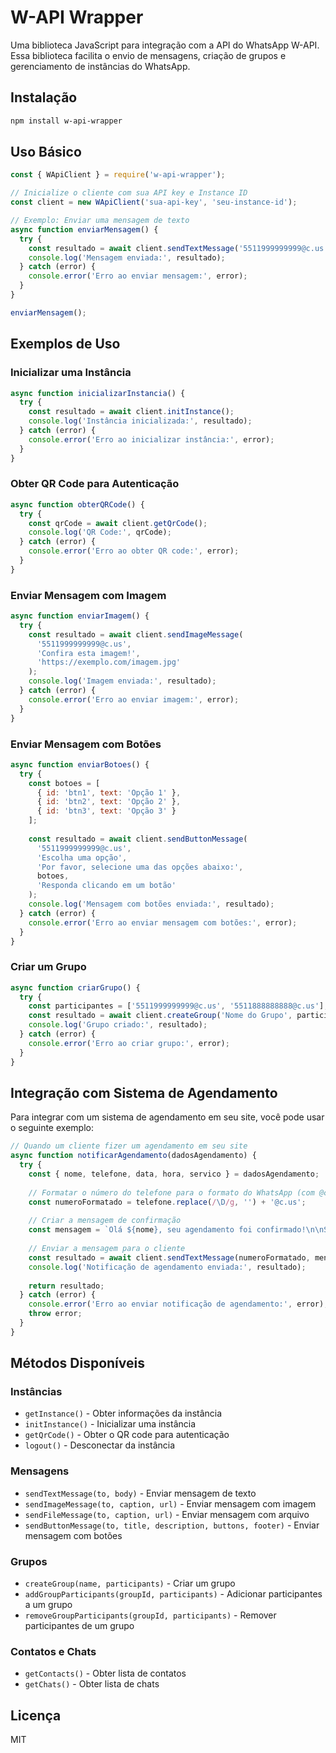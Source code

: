 # W-API Wrapper

Uma biblioteca JavaScript para integração com a API do WhatsApp W-API. Essa biblioteca facilita o envio de mensagens, criação de grupos e gerenciamento de instâncias do WhatsApp.

## Instalação

```bash
npm install w-api-wrapper
```

## Uso Básico

```javascript
const { WApiClient } = require('w-api-wrapper');

// Inicialize o cliente com sua API key e Instance ID
const client = new WApiClient('sua-api-key', 'seu-instance-id');

// Exemplo: Enviar uma mensagem de texto
async function enviarMensagem() {
  try {
    const resultado = await client.sendTextMessage('5511999999999@c.us', 'Olá, esta é uma mensagem de teste!');
    console.log('Mensagem enviada:', resultado);
  } catch (error) {
    console.error('Erro ao enviar mensagem:', error);
  }
}

enviarMensagem();
```

## Exemplos de Uso

### Inicializar uma Instância

```javascript
async function inicializarInstancia() {
  try {
    const resultado = await client.initInstance();
    console.log('Instância inicializada:', resultado);
  } catch (error) {
    console.error('Erro ao inicializar instância:', error);
  }
}
```

### Obter QR Code para Autenticação

```javascript
async function obterQRCode() {
  try {
    const qrCode = await client.getQrCode();
    console.log('QR Code:', qrCode);
  } catch (error) {
    console.error('Erro ao obter QR code:', error);
  }
}
```

### Enviar Mensagem com Imagem

```javascript
async function enviarImagem() {
  try {
    const resultado = await client.sendImageMessage(
      '5511999999999@c.us',
      'Confira esta imagem!',
      'https://exemplo.com/imagem.jpg'
    );
    console.log('Imagem enviada:', resultado);
  } catch (error) {
    console.error('Erro ao enviar imagem:', error);
  }
}
```

### Enviar Mensagem com Botões

```javascript
async function enviarBotoes() {
  try {
    const botoes = [
      { id: 'btn1', text: 'Opção 1' },
      { id: 'btn2', text: 'Opção 2' },
      { id: 'btn3', text: 'Opção 3' }
    ];
    
    const resultado = await client.sendButtonMessage(
      '5511999999999@c.us',
      'Escolha uma opção',
      'Por favor, selecione uma das opções abaixo:',
      botoes,
      'Responda clicando em um botão'
    );
    console.log('Mensagem com botões enviada:', resultado);
  } catch (error) {
    console.error('Erro ao enviar mensagem com botões:', error);
  }
}
```

### Criar um Grupo

```javascript
async function criarGrupo() {
  try {
    const participantes = ['5511999999999@c.us', '5511888888888@c.us'];
    const resultado = await client.createGroup('Nome do Grupo', participantes);
    console.log('Grupo criado:', resultado);
  } catch (error) {
    console.error('Erro ao criar grupo:', error);
  }
}
```

## Integração com Sistema de Agendamento

Para integrar com um sistema de agendamento em seu site, você pode usar o seguinte exemplo:

```javascript
// Quando um cliente fizer um agendamento em seu site
async function notificarAgendamento(dadosAgendamento) {
  try {
    const { nome, telefone, data, hora, servico } = dadosAgendamento;
    
    // Formatar o número do telefone para o formato do WhatsApp (com @c.us no final)
    const numeroFormatado = telefone.replace(/\D/g, '') + '@c.us';
    
    // Criar a mensagem de confirmação
    const mensagem = `Olá ${nome}, seu agendamento foi confirmado!\n\nServiço: ${servico}\nData: ${data}\nHorário: ${hora}\n\nAguardamos você!`;
    
    // Enviar a mensagem para o cliente
    const resultado = await client.sendTextMessage(numeroFormatado, mensagem);
    console.log('Notificação de agendamento enviada:', resultado);
    
    return resultado;
  } catch (error) {
    console.error('Erro ao enviar notificação de agendamento:', error);
    throw error;
  }
}
```

## Métodos Disponíveis

### Instâncias
- `getInstance()` - Obter informações da instância
- `initInstance()` - Inicializar uma instância
- `getQrCode()` - Obter o QR code para autenticação
- `logout()` - Desconectar da instância

### Mensagens
- `sendTextMessage(to, body)` - Enviar mensagem de texto
- `sendImageMessage(to, caption, url)` - Enviar mensagem com imagem
- `sendFileMessage(to, caption, url)` - Enviar mensagem com arquivo
- `sendButtonMessage(to, title, description, buttons, footer)` - Enviar mensagem com botões

### Grupos
- `createGroup(name, participants)` - Criar um grupo
- `addGroupParticipants(groupId, participants)` - Adicionar participantes a um grupo
- `removeGroupParticipants(groupId, participants)` - Remover participantes de um grupo

### Contatos e Chats
- `getContacts()` - Obter lista de contatos
- `getChats()` - Obter lista de chats

## Licença

MIT 